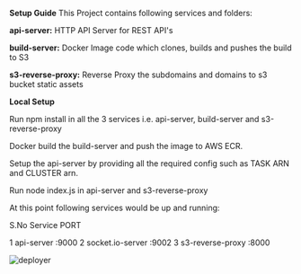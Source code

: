 **Setup Guide**
This Project contains following services and folders:

**api-server:** HTTP API Server for REST API's

**build-server:** Docker Image code which clones, builds and pushes the build to S3

**s3-reverse-proxy:** Reverse Proxy the subdomains and domains to s3 bucket static assets

**Local Setup**

Run npm install in all the 3 services i.e. api-server, build-server and s3-reverse-proxy

Docker build the build-server and push the image to AWS ECR.

Setup the api-server by providing all the required config such as TASK ARN and CLUSTER arn.

Run node index.js in api-server and s3-reverse-proxy

At this point following services would be up and running:

S.No	Service	PORT

1	api-server	:9000
2	socket.io-server	:9002
3	s3-reverse-proxy	:8000

![deployer](https://github.com/user-attachments/assets/bc530f28-22c9-4edc-a9d3-dd47d236c32d)
